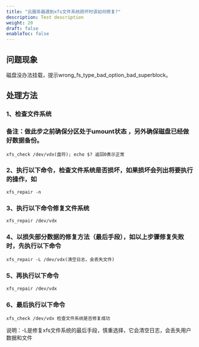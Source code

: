 ```yaml
---
title: "云服务器遇到xfs文件系统损坏时该如何修复?"
description: Test description
weight: 20
draft: false
enableToc: false
---
```




## 问题现象

磁盘没办法挂载，提示wrong_fs_type_bad_option_bad_superblock。

## 处理方法

### 1、检查文件系统

### 备注：做此步之前确保分区处于umount状态 ，另外确保磁盘已经做好数据备份。

```
xfs_check /dev/vdx(盘符); echo $? 返回0表示正常
```

### 2、执行以下命令，检查文件系统是否损坏，如果损坏会列出将要执行的操作，如

```
xfs_repair -n
```

### 3、执行以下命令修复文件系统

```
xfs_repair /dev/vdx 
```

### 4、以损失部分数据的修复方法（最后手段），如以上步骤修复失败时，先执行以下命令

```
xfs_repair -L /dev/vdx(清空日志，会丢失文件)
```

### 5、再执行以下命令

```
xfs_repair /dev/vdx
```

### 6、最后执行以下命令

```
xfs_check /dev/vdx 检查文件系统是否修复成功
```

说明：-L是修复xfs文件系统的最后手段，慎重选择，它会清空日志，会丢失用户数据和文件


